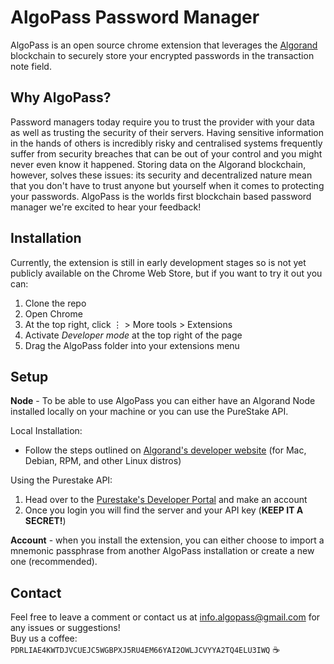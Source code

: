 # AlgoPass Password Manager
AlgoPass is an open source chrome extension that leverages the [Algorand](https://algorand.foundation/) blockchain to securely store your encrypted passwords in the transaction note field.

## Why AlgoPass?
Password managers today require you to trust the provider with your data as well as trusting the security of their servers. Having sensitive information in the hands of others is incredibly risky and centralised systems frequently suffer from security breaches that can be out of your control and you might never even know it happened. Storing data on the Algorand blockchain, however, solves these issues: its security and decentralized nature mean that you don't have to trust anyone but yourself when it comes to protecting your passwords. AlgoPass is the worlds first blockchain based password manager we're excited to hear your feedback!

## Installation
Currently, the extension is still in early development stages so is not yet publicly available on the Chrome Web Store, but if you want to try it out you can:
1) Clone the repo
2) Open Chrome
3) At the top right, click ⋮ > More tools > Extensions
3) Activate *Developer mode* at the top right of the page
4) Drag the AlgoPass folder into your extensions menu

## Setup
**Node** - To be able to use AlgoPass you can either have an Algorand Node installed locally on your machine or you can use the PureStake API. 

Local Installation:
- Follow the steps outlined on [Algorand's developer website](https://developer.algorand.org/docs/run-a-node/setup/install/) (for Mac, Debian, RPM, and other Linux distros) 

Using the Purestake API:  
1) Head over to the [Purestake's Developer Portal](https://developer.purestake.io/) and make an account
2) Once you login you will find the server and your API key (**KEEP IT A SECRET!**)


**Account** - when you install the extension, you can either choose to import a mnemonic passphrase from another AlgoPass installation or create a new one (recommended).

## Contact
Feel free to leave a comment or contact us at info.algopass@gmail.com for any issues or suggestions!  
Buy us a coffee: `PDRLIAE4KWTDJVCUEJC5WGBPXJ5RU4EM66YAI2OWLJCVYYA2TQ4ELU3IWQ` ☕
